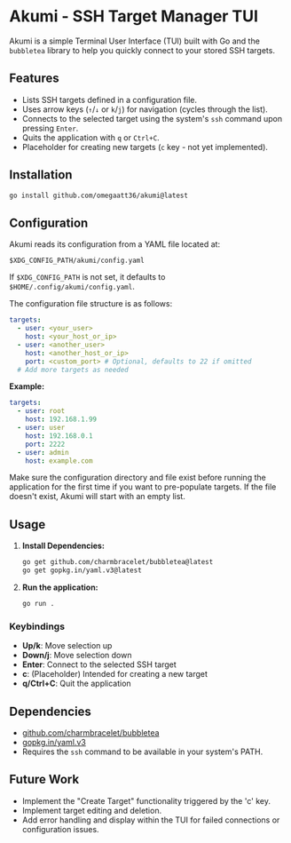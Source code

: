 # Akumi - SSH Target Manager TUI

Akumi is a simple Terminal User Interface (TUI) built with Go and the `bubbletea` library to help you quickly connect to your stored SSH targets.

## Features

*   Lists SSH targets defined in a configuration file.
*   Uses arrow keys (`↑`/`↓` or `k`/`j`) for navigation (cycles through the list).
*   Connects to the selected target using the system's `ssh` command upon pressing `Enter`.
*   Quits the application with `q` or `Ctrl+C`.
*   Placeholder for creating new targets (`c` key - not yet implemented).

## Installation

```sh
go install github.com/omegaatt36/akumi@latest
```

## Configuration

Akumi reads its configuration from a YAML file located at:

```
$XDG_CONFIG_PATH/akumi/config.yaml
```

If `$XDG_CONFIG_PATH` is not set, it defaults to `$HOME/.config/akumi/config.yaml`.

The configuration file structure is as follows:

```yaml
targets:
  - user: <your_user>
    host: <your_host_or_ip>
  - user: <another_user>
    host: <another_host_or_ip>
    port: <custom_port> # Optional, defaults to 22 if omitted
  # Add more targets as needed
```

**Example:**

```yaml
targets:
  - user: root
    host: 192.168.1.99
  - user: user
    host: 192.168.0.1
    port: 2222
  - user: admin
    host: example.com
```

Make sure the configuration directory and file exist before running the application for the first time if you want to pre-populate targets. If the file doesn't exist, Akumi will start with an empty list.

## Usage

1.  **Install Dependencies:**
    ```bash
    go get github.com/charmbracelet/bubbletea@latest
    go get gopkg.in/yaml.v3@latest
    ```
2.  **Run the application:**
    ```bash
    go run .
    ```

### Keybindings

*   **Up/k**: Move selection up
*   **Down/j**: Move selection down
*   **Enter**: Connect to the selected SSH target
*   **c**: (Placeholder) Intended for creating a new target
*   **q/Ctrl+C**: Quit the application

## Dependencies

*   [github.com/charmbracelet/bubbletea](https://github.com/charmbracelet/bubbletea)
*   [gopkg.in/yaml.v3](https://gopkg.in/yaml.v3)
*   Requires the `ssh` command to be available in your system's PATH.

## Future Work

*   Implement the "Create Target" functionality triggered by the 'c' key.
*   Implement target editing and deletion.
*   Add error handling and display within the TUI for failed connections or configuration issues.
